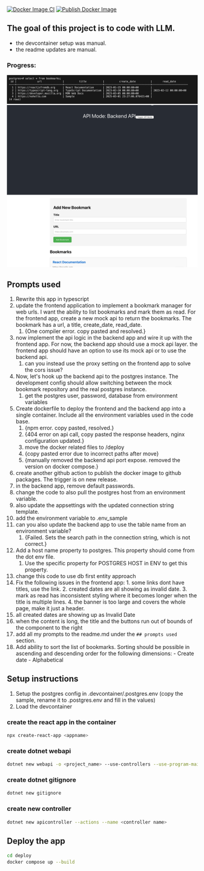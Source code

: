 [![Docker Image CI](https://github.com/eklavyamirani/bookmarks-manager/actions/workflows/docker-image.yml/badge.svg)](https://github.com/eklavyamirani/bookmarks-manager/actions/workflows/docker-image.yml)
[![Publish Docker Image](https://github.com/eklavyamirani/bookmarks-manager/actions/workflows/publish-docker-image.yml/badge.svg)](https://github.com/eklavyamirani/bookmarks-manager/actions/workflows/publish-docker-image.yml)

## The goal of this project is to code with LLM. 
 - the devcontainer setup was manual.
 - the readme updates are manual.

### Progress:
![Wired up to the DB](docs/images/db_snapshot.png)
![After adding backend API](docs/images/progress.png)

## Prompts used
1. Rewrite this app in typescript
2. update the frontend application to implement a bookmark manager for web urls. I want the ability to list bookmarks and mark them as read. For the frontend app, create a new mock api to return the bookmarks. The bookmark has a url, a title, create_date, read_date.
    1. {One compiler error. copy pasted and resolved.}
3. now implement the api logic in the backend app and wire it up with the frontend app. For now, the backend app should use a mock api layer. the frontend app should have an option to use its mock api or to use the backend api.
    1. can you instead use the proxy setting on the frontend app to solve the cors issue?
4. Now, let's hook up the backend api to the postgres instance. The development config should allow switching between the mock bookmark repository and the real postgres instance.
    1. get the postgres user, password, database from environment variables
5. Create dockerfile to deploy the frontend and the backend app into a single container. Include all the environment variables used in the code base.
    1. {npm error. copy pasted, resolved.}
    2. {404 error on api call, copy pasted the response headers, nginx configuration updated.}
    3. move the docker related files to /deploy
    4. {copy pasted error due to incorrect paths after move}
    5. {manually removed the backend api port expose. removed the version on docker compose.}
6. create another github action to publish the docker image to github packages. The trigger is on new release.
7. in the backend app, remove default passwords.
8. change the code to also pull the postgres host from an environment variable.
9. also update the appsettings with the updated connection string template.
10. add the environment variable to .env_sample
11. can you also update the backend app to use the table name from an environment variable?
    1. {Failed. Sets the search path in the connection string, which is not correct.}
12. Add a host name property to postgres. This property should come from the dot env file.
    1. Use the specific property for POSTGRES HOST in ENV to get this property.
13. change this code to use db first entity approach
14. Fix the following issues in the frontend app: 1. some links dont have titles, use the link. 2. created dates are all showing as invalid date. 3. mark as read has inconsistent styling where it becomes longer when the title is multiple lines. 4. the banner is too large and covers the whole page, make it just a header.
15. all created dates are showing up as Invalid Date
16. when the content is long, the title and the buttons run out of bounds of the component to the right
17. add all my prompts to the readme.md under the ```## prompts used``` section.
18. Add ability to sort the list of bookmarks. Sorting should be possible in ascending and descending order for the following dimensions: - Create date - Alphabetical

## Setup instructions
1. Setup the postgres config in .devcontainer/.postgres.env (copy the sample, rename it to .postgres.env and fill in the values)
2. Load the devcontainer

### create the react app in the container
```zsh
npx create-react-app <appname>
```

### create dotnet webapi
```zsh
dotnet new webapi -o <project_name> --use-controllers --use-program-main
```

### create dotnet gitignore
```zsh
dotnet new gitignore
```

### create new controller
```zsh
dotnet new apicontroller --actions --name <controller name>
```

## Deploy the app
```zsh
cd deploy
docker compose up --build
```
